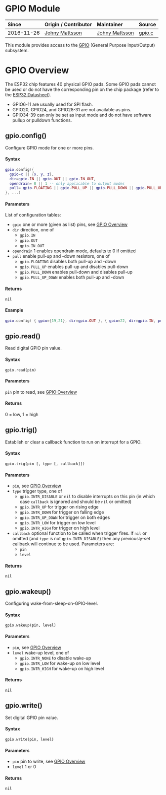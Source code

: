 # GPIO Module
| Since  | Origin / Contributor  | Maintainer  | Source  |
| :----- | :-------------------- | :---------- | :------ |
| 2016-11-26 | [Johny Mattsson](https://github.com/jmattsson) | [Johny Mattsson](https://github.com/jmattsson) | [gpio.c](../../components/modules/gpio.c)|


This module provides access to the [GPIO](https://en.wikipedia.org/wiki/General-purpose_input/output) (General Purpose Input/Output) subsystem.

# GPIO Overview
The ESP32 chip features 40 physical GPIO pads. Some GPIO pads cannot be used or do not have the corresponding pin on the chip package (refer to the [ESP32 Datasheet](http://www.espressif.com/sites/default/files/documentation/esp32_datasheet_en.pdf)).

- GPIO6-11 are usually used for SPI flash.
- GPIO20, GPIO24, and GPIO28-31 are not available as pins.
- GPIO34-39 can only be set as input mode and do not have software pullup or pulldown functions.


## gpio.config()
Configure GPIO mode for one or more pins.

#### Syntax
```lua
gpio.config({
  gpio=x || {x, y, z},
  dir=gpio.IN || gpio.OUT || gpio.IN_OUT,
  opendrain= 0 || 1 -- only applicable to output modes
  pull= gpio.FLOATING || gpio.PULL_UP || gpio.PULL_DOWN || gpio.PULL_UP_DOWN
}, ...)
```

#### Parameters
List of configuration tables:

- `gpio` one or more (given as list) pins, see [GPIO Overview](#gpio-overview)
- `dir` direction, one of
    - `gpio.IN`
    - `gpio.OUT`
    - `gpio.IN_OUT`
- `opendrain` 1 enables opendrain mode, defaults to 0 if omitted
- `pull` enable pull-up and -down resistors, one of
    - `gpio.FLOATING` disables both pull-up and -down
    - `gpio.PULL_UP` enables pull-up and disables pull-down
    - `gpio.PULL_DOWN` enables pull-down and disables pull-up
    - `gpio.PULL_UP_DOWN` enables both pull-up and -down

#### Returns
`nil`

#### Example
```lua
gpio.config( { gpio={19,21}, dir=gpio.OUT }, { gpio=22, dir=gpio.IN, pull=gpio.PULL_UP })
```

## gpio.read()
Read digital GPIO pin value.

#### Syntax
`gpio.read(pin)`

#### Parameters
`pin` pin to read, see [GPIO Overview](#gpio-overview)

#### Returns
0 = low, 1 = high


## gpio.trig()
Establish or clear a callback function to run on interrupt for a GPIO.

#### Syntax
`gpio.trig(pin [, type [, callback]])`

#### Parameters
- `pin`, see [GPIO Overview](#gpio-overview)
- `type` trigger type, one of
    - `gpio.INTR_DISABLE` or `nil` to disable interrupts on this pin (in which case `callback` is ignored and should be `nil` or omitted)
    - `gpio.INTR_UP` for trigger on rising edge
    - `gpio.INTR_DOWN` for trigger on falling edge
    - `gpio.INTR_UP_DOWN` for trigger on both edges
    - `gpio.INTR_LOW` for trigger on low level
    - `gpio.INTR_HIGH` for trigger on high level
- `callback` optional function to be called when trigger fires. If `nil` or omitted (and `type` is not `gpio.INTR_DISABLE`) then any previously-set callback will continue to be used. Parameters are:
    - `pin`
    - `level`

#### Returns
`nil`

## gpio.wakeup()
Configuring wake-from-sleep-on-GPIO-level.

#### Syntax
`gpio.wakeup(pin, level)`

#### Parameters
- `pin`, see [GPIO Overview](#gpio-overview)
- `level` wake-up level, one of
    - `gpio.INTR_NONE` to disable wake-up
    - `gpio.INTR_LOW` for wake-up on low level
    - `gpio.INTR_HIGH` for wake-up on high level

#### Returns
`nil`


## gpio.write()
Set digital GPIO pin value.

#### Syntax
`gpio.write(pin, level)`

#### Parameters
- `pin` pin to write, see [GPIO Overview](#gpio-overview)
- `level` 1 or 0

#### Returns
`nil`
